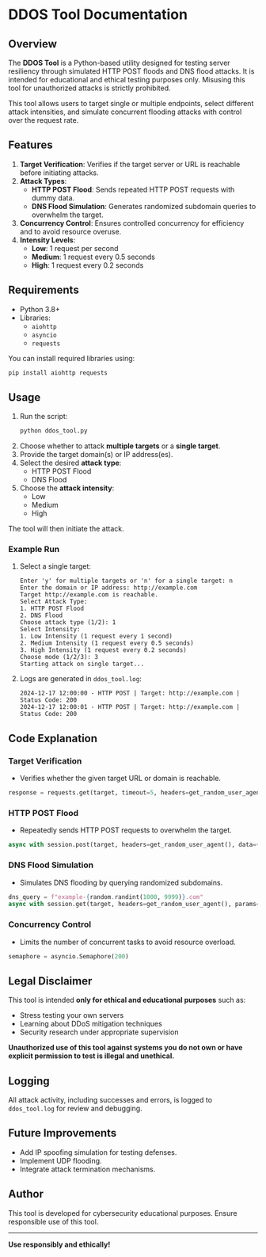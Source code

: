 # DDOS Tool Documentation

## Overview
The **DDOS Tool** is a Python-based utility designed for testing server resiliency through simulated HTTP POST floods and DNS flood attacks. It is intended for educational and ethical testing purposes only. Misusing this tool for unauthorized attacks is strictly prohibited.

This tool allows users to target single or multiple endpoints, select different attack intensities, and simulate concurrent flooding attacks with control over the request rate.

## Features
1. **Target Verification**: Verifies if the target server or URL is reachable before initiating attacks.
2. **Attack Types**:
   - **HTTP POST Flood**: Sends repeated HTTP POST requests with dummy data.
   - **DNS Flood Simulation**: Generates randomized subdomain queries to overwhelm the target.
3. **Concurrency Control**: Ensures controlled concurrency for efficiency and to avoid resource overuse.
4. **Intensity Levels**:
   - **Low**: 1 request per second
   - **Medium**: 1 request every 0.5 seconds
   - **High**: 1 request every 0.2 seconds

## Requirements
- Python 3.8+
- Libraries:
  - `aiohttp`
  - `asyncio`
  - `requests`

You can install required libraries using:
```bash
pip install aiohttp requests
```

## Usage
1. Run the script:
   ```bash
   python ddos_tool.py
   ```
2. Choose whether to attack **multiple targets** or a **single target**.
3. Provide the target domain(s) or IP address(es).
4. Select the desired **attack type**:
   - HTTP POST Flood
   - DNS Flood
5. Choose the **attack intensity**:
   - Low
   - Medium
   - High

The tool will then initiate the attack.

### Example Run
1. Select a single target:
   ```
   Enter 'y' for multiple targets or 'n' for a single target: n
   Enter the domain or IP address: http://example.com
   Target http://example.com is reachable.
   Select Attack Type:
   1. HTTP POST Flood
   2. DNS Flood
   Choose attack type (1/2): 1
   Select Intensity:
   1. Low Intensity (1 request every 1 second)
   2. Medium Intensity (1 request every 0.5 seconds)
   3. High Intensity (1 request every 0.2 seconds)
   Choose mode (1/2/3): 3
   Starting attack on single target...
   ```

2. Logs are generated in `ddos_tool.log`:
   ```
   2024-12-17 12:00:00 - HTTP POST | Target: http://example.com | Status Code: 200
   2024-12-17 12:00:01 - HTTP POST | Target: http://example.com | Status Code: 200
   ```

## Code Explanation
### Target Verification
- Verifies whether the given target URL or domain is reachable.
```python
response = requests.get(target, timeout=5, headers=get_random_user_agent())
```

### HTTP POST Flood
- Repeatedly sends HTTP POST requests to overwhelm the target.
```python
async with session.post(target, headers=get_random_user_agent(), data={"key": "value"}) as response:
```

### DNS Flood Simulation
- Simulates DNS flooding by querying randomized subdomains.
```python
dns_query = f"example-{random.randint(1000, 9999)}.com"
async with session.get(target, headers=get_random_user_agent(), params={"q": dns_query}) as response:
```

### Concurrency Control
- Limits the number of concurrent tasks to avoid resource overload.
```python
semaphore = asyncio.Semaphore(200)
```

## Legal Disclaimer
This tool is intended **only for ethical and educational purposes** such as:
- Stress testing your own servers
- Learning about DDoS mitigation techniques
- Security research under appropriate supervision

**Unauthorized use of this tool against systems you do not own or have explicit permission to test is illegal and unethical.**

## Logging
All attack activity, including successes and errors, is logged to `ddos_tool.log` for review and debugging.

## Future Improvements
- Add IP spoofing simulation for testing defenses.
- Implement UDP flooding.
- Integrate attack termination mechanisms.

## Author
This tool is developed for cybersecurity educational purposes. Ensure responsible use of this tool.

---
**Use responsibly and ethically!**
